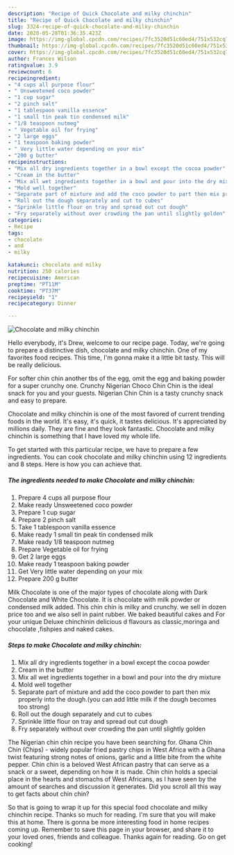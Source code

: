 ```yaml
---
description: "Recipe of Quick Chocolate and milky chinchin"
title: "Recipe of Quick Chocolate and milky chinchin"
slug: 3324-recipe-of-quick-chocolate-and-milky-chinchin
date: 2020-05-28T01:36:35.423Z
image: https://img-global.cpcdn.com/recipes/7fc3520d51c60ed4/751x532cq70/chocolate-and-milky-chinchin-recipe-main-photo.jpg
thumbnail: https://img-global.cpcdn.com/recipes/7fc3520d51c60ed4/751x532cq70/chocolate-and-milky-chinchin-recipe-main-photo.jpg
cover: https://img-global.cpcdn.com/recipes/7fc3520d51c60ed4/751x532cq70/chocolate-and-milky-chinchin-recipe-main-photo.jpg
author: Frances Wilson
ratingvalue: 3.9
reviewcount: 6
recipeingredient:
- "4 cups all purpose flour"
- " Unsweetened coco powder"
- "1 cup sugar"
- "2 pinch salt"
- "1 tablespoon vanilla essence"
- "1 small tin peak tin condensed milk"
- "1/8 teaspoon nutmeg"
- " Vegetable oil for frying"
- "2 large eggs"
- "1 teaspoon baking powder"
- " Very little water depending on your mix"
- "200 g butter"
recipeinstructions:
- "Mix all dry ingredients together in a bowl except the cocoa powder"
- "Cream in the butter"
- "Mix all wet ingredients together in a bowl and pour into the dry mixture"
- "Mold well together"
- "Separate part of mixture and add the coco powder to part then mix properly into the dough.(you can add little milk if the dough becomes too strong)"
- "Roll out the dough separately and cut to cubes"
- "Sprinkle little flour on tray and spread out cut dough"
- "Fry separately without over crowding the pan until slightly golden"
categories:
- Recipe
tags:
- chocolate
- and
- milky

katakunci: chocolate and milky 
nutrition: 250 calories
recipecuisine: American
preptime: "PT11M"
cooktime: "PT37M"
recipeyield: "1"
recipecategory: Dinner

---
```



![Chocolate and milky chinchin](https://img-global.cpcdn.com/recipes/7fc3520d51c60ed4/751x532cq70/chocolate-and-milky-chinchin-recipe-main-photo.jpg)

Hello everybody, it's Drew, welcome to our recipe page. Today, we're going to prepare a distinctive dish, chocolate and milky chinchin. One of my favorites food recipes. This time, I'm gonna make it a little bit tasty. This will be really delicious.

For softer chin chin another tbs of the egg, omit the egg and baking powder for a super crunchy one. Crunchy Nigerian Choco Chin Chin is the ideal snack for you and your guests. Nigerian Chin Chin is a tasty crunchy snack and easy to prepare.

Chocolate and milky chinchin is one of the most favored of current trending foods in the world. It's easy, it's quick, it tastes delicious. It's appreciated by millions daily. They are fine and they look fantastic. Chocolate and milky chinchin is something that I have loved my whole life.


To get started with this particular recipe, we have to prepare a few ingredients. You can cook chocolate and milky chinchin using 12 ingredients and 8 steps. Here is how you can achieve that.

<!--inarticleads1-->

##### The ingredients needed to make Chocolate and milky chinchin:

1. Prepare 4 cups all purpose flour
1. Make ready  Unsweetened coco powder
1. Prepare 1 cup sugar
1. Prepare 2 pinch salt
1. Take 1 tablespoon vanilla essence
1. Make ready 1 small tin peak tin condensed milk
1. Make ready 1/8 teaspoon nutmeg
1. Prepare  Vegetable oil for frying
1. Get 2 large eggs
1. Make ready 1 teaspoon baking powder
1. Get  Very little water depending on your mix
1. Prepare 200 g butter


Milk Chocolate is one of the major types of chocolate along with Dark Chocolate and White Chocolate. It is chocolate with milk powder or condensed milk added. This chin chin is milky and crunchy. we sell in dozen price too and we also sell in paint rubber. We baked beautiful cakes and For your unique Deluxe chinchinin delicious d flavours as classic,moringa and chocolate ,fishpies and naked cakes. 

<!--inarticleads2-->

##### Steps to make Chocolate and milky chinchin:

1. Mix all dry ingredients together in a bowl except the cocoa powder
1. Cream in the butter
1. Mix all wet ingredients together in a bowl and pour into the dry mixture
1. Mold well together
1. Separate part of mixture and add the coco powder to part then mix properly into the dough.(you can add little milk if the dough becomes too strong)
1. Roll out the dough separately and cut to cubes
1. Sprinkle little flour on tray and spread out cut dough
1. Fry separately without over crowding the pan until slightly golden


The Nigerian chin chin recipe you have been searching for. Ghana Chin Chin (Chips) - widely popular fried pastry chips in West Africa with a Ghana twist featuring strong notes of onions, garlic and a little bite from the white pepper. Chin chin is a beloved West African pastry that can serve as a snack or a sweet, depending on how it is made. Chin chin holds a special place in the hearts and stomachs of West Africans, as I have seen by the amount of searches and discussion it generates. Did you scroll all this way to get facts about chin chin? 

So that is going to wrap it up for this special food chocolate and milky chinchin recipe. Thanks so much for reading. I'm sure that you will make this at home. There is gonna be more interesting food in home recipes coming up. Remember to save this page in your browser, and share it to your loved ones, friends and colleague. Thanks again for reading. Go on get cooking!
